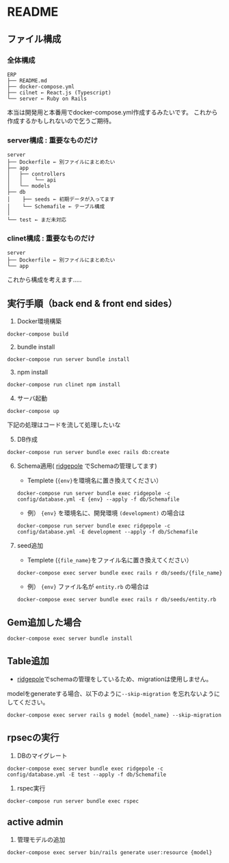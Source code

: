 # README

## ファイル構成
### 全体構成
```
ERP
├── README.md
├── docker-compose.yml
├── cilnet ← React.js (Typescript)
└── server ← Ruby on Rails
```
本当は開発用と本番用でdocker-compose.yml作成するみたいです。
これから作成するかもしれないので乞うご期待。
### server構成 : 重要なものだけ
```
server
├── Dockerfile ← 別ファイルにまとめたい
├── app
│   ├── controllers
│   │    └── api
│   └── models
├── db
│    ├── seeds ← 初期データが入ってます
│    └── Schemafile ← テーブル構成
│
└── test ← まだ未対応
```
### clinet構成 : 重要なものだけ
```
server
├── Dockerfile ← 別ファイルにまとめたい
└── app
```
これから構成を考えます.....


## 実行手順（back end & front end sides）
1. Docker環境構築
```
docker-compose build
```
2. bundle install
```
docker-compose run server bundle install
```
3. npm install
```
docker-compose run clinet npm install
```

4. サーバ起動
```
docker-compose up
```

下記の処理はコードを流して処理したいな

5. DB作成
```
docker-compose run server bundle exec rails db:create
```

6. Schema適用( [ridgepole](https://github.com/winebarrel/ridgepole) でSchemaの管理してます)

    * Templete (`{env}`を環境名に置き換えてください）
    ```
    docker-compose run server bundle exec ridgepole -c config/database.yml -E {env} --apply -f db/Schemafile
    ```

    * 例） `{env}` を環境名に、開発環境 `(development)` の場合は
    ```
    docker-compose run server bundle exec ridgepole -c config/database.yml -E development --apply -f db/Schemafile
    ```


7. seed追加
    * Templete (`{file_name}`をファイル名に置き換えてください）
    ```
    docker-compose exec server bundle exec rails r db/seeds/{file_name}
    ```

     * 例） `{env}` ファイル名が `entity.rb` の場合は
    ```
    docker-compose exec server bundle exec rails r db/seeds/entity.rb
    ```

## Gem追加した場合
```
docker-compose exec server bundle install
```

## Table追加

- [ridgepole](https://github.com/winebarrel/ridgepole)でschemaの管理をしているため、migrationは使用しません。

modelをgenerateする場合、以下のように`--skip-migration` を忘れないようにしてください。

```
docker-compose exec server rails g model {model_name} --skip-migration
```

## rpsecの実行
1. DBのマイグレート
```
docker-compose exec server bundle exec ridgepole -c config/database.yml -E test --apply -f db/Schemafile
```

1. rspec実行
```
docker-compose run server bundle exec rspec
```

## active admin
1. 管理モデルの追加
```
docker-compose exec server bin/rails generate user:resource {model}
```
